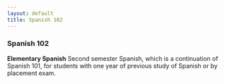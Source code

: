 ```yaml
---
layout: default
title: Spanish 102
---
```


### Spanish 102

<strong>Elementary Spanish</strong>
Second semester Spanish, which is a continuation of Spanish 101, for students with one year of previous study of Spanish or by placement exam.